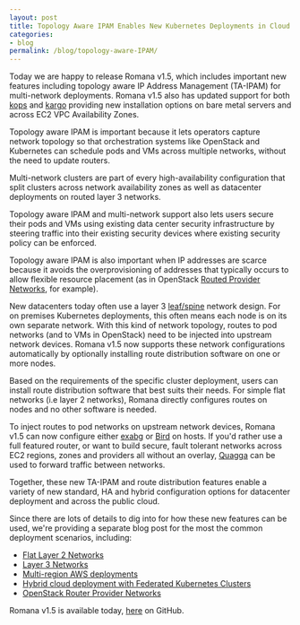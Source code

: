 ```yaml
---
layout: post
title: Topology Aware IPAM Enables New Kubernetes Deployments in Cloud and on Premises 
categories:
- blog
permalink: /blog/topology-aware-IPAM/
---
```


Today we are happy to release Romana v1.5, which includes important new features including topology aware IP Address Management (TA-IPAM) for multi-network deployments. Romana v1.5 also has updated support for both [kops](https://github.com/kubernetes/kops) and [kargo]( https://github.com/kubernetes-incubator/kargo) providing new installation options on bare metal servers and across EC2 VPC Availability Zones.

Topology aware IPAM is important because it lets operators capture network topology so that orchestration systems like OpenStack and Kubernetes can schedule pods and VMs across multiple networks, without the need to update routers. 

Multi-network clusters are part of every high-availability configuration that split clusters across network availability zones as well as datacenter deployments on routed layer 3 networks. 

Topology aware IPAM and multi-network support also lets users secure their pods and VMs using existing data center security infrastructure by steering traffic into their existing security devices where existing security policy can be enforced. 

Topology aware IPAM is also important when IP addresses are scarce because it avoids the overprovisioning of addresses that typically occurs to allow flexible resource placement (as in OpenStack [Routed Provider Networks](https://docs.openstack.org/ocata/networking-guide/config-routed-networks.html), for example). 

New datacenters today often use a layer 3 [leaf/spine](http://searchdatacenter.techtarget.com/feature/Data-center-network-design-moves-from-tree-to-leaf) network design. For on premises Kubernetes deployments, this often means each node is on its own separate network. With this kind of network topology, routes to pod networks (and to VMs in OpenStack) need to be injected into upstream network devices. Romana v1.5 now supports these network configurations automatically by optionally installing route distribution software on one or more nodes. 

Based on the requirements of the specific cluster deployment, users can install route distribution software that best suits their needs. For simple flat networks (i.e layer 2 networks), Romana directly configures routes on nodes and no other software is needed.

To inject routes to pod networks on upstream network devices, Romana v1.5 can now configure either [exabg](https://github.com/Exa-Networks/exabgp/wiki) or [Bird](http://bird.network.cz/) on hosts. If you'd rather use a full featured router, or want to build secure, fault tolerant networks across EC2 regions, zones and providers all without an overlay, [Quagga](http://www.nongnu.org/quagga/) can be used to forward traffic between networks.

Together, these new TA-IPAM and route distribution features enable a variety of new standard, HA and hybrid configuration options for datacenter deployment and across the public cloud.

Since there are lots of details to dig into for how these new features can be used, we're providing a separate blog post for the most the common deployment scenarios, including:

* [Flat Layer 2 Networks](/blog/layer-2-networks/)
* [Layer 3 Networks](/blog/layer-3-networks/)
* [Multi-region AWS deployments](/blog/multi-region-networks/)
* [Hybrid cloud deployment with Federated Kubernetes Clusters](/blog/federated-cloud)
* [OpenStack Router Provider Networks](/blog/routed-provider-networks/)

Romana v1.5 is available today, [here](https://github.com/romana/romana) on GitHub. 
